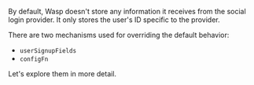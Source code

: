 By default, Wasp doesn't store any information it receives from the social login provider. It only stores the user's ID specific to the provider.

There are two mechanisms used for overriding the default behavior:

- `userSignupFields`
- `configFn`

Let's explore them in more detail.

<!-- This snippet is used in google.md and github.md -->
